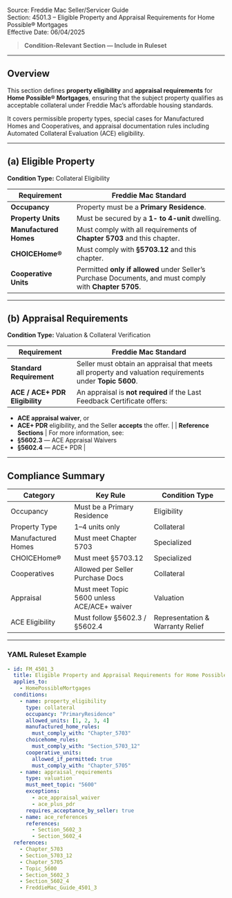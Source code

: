 Source: Freddie Mac Seller/Servicer Guide  
Section: 4501.3 – Eligible Property and Appraisal Requirements for Home Possible® Mortgages  
Effective Date: 06/04/2025  

> **Condition-Relevant Section — Include in Ruleset**

---

## Overview  
This section defines **property eligibility** and **appraisal requirements** for **Home Possible® Mortgages**, ensuring that the subject property qualifies as acceptable collateral under Freddie Mac’s affordable housing standards.  

It covers permissible property types, special cases for Manufactured Homes and Cooperatives, and appraisal documentation rules including Automated Collateral Evaluation (ACE) eligibility.

---

## (a) Eligible Property  
**Condition Type:** Collateral Eligibility  

| Requirement | Freddie Mac Standard |
|--------------|----------------------|
| **Occupancy** | Property must be a **Primary Residence**. |
| **Property Units** | Must be secured by a **1- to 4-unit** dwelling. |
| **Manufactured Homes** | Must comply with all requirements of **Chapter 5703** and this chapter. |
| **CHOICEHome®** | Must comply with **§5703.12** and this chapter. |
| **Cooperative Units** | Permitted **only if allowed** under Seller’s Purchase Documents, and must comply with **Chapter 5705**. |

---

## (b) Appraisal Requirements  
**Condition Type:** Valuation & Collateral Verification  

| Requirement | Freddie Mac Standard |
|--------------|----------------------|
| **Standard Requirement** | Seller must obtain an appraisal that meets all property and valuation requirements under **Topic 5600**. |
| **ACE / ACE+ PDR Eligibility** | An appraisal is **not required** if the Last Feedback Certificate offers:  
  - **ACE appraisal waiver**, or  
  - **ACE+ PDR** eligibility, and the Seller **accepts** the offer. |
| **Reference Sections** | For more information, see:  
  - **§5602.3** — ACE Appraisal Waivers  
  - **§5602.4** — ACE+ PDR |

---

## Compliance Summary  

| Category | Key Rule | Condition Type |
|-----------|-----------|----------------|
| Occupancy | Must be a Primary Residence | Eligibility |
| Property Type | 1–4 units only | Collateral |
| Manufactured Homes | Must meet Chapter 5703 | Specialized |
| CHOICEHome® | Must meet §5703.12 | Specialized |
| Cooperatives | Allowed per Seller Purchase Docs | Collateral |
| Appraisal | Must meet Topic 5600 unless ACE/ACE+ waiver | Valuation |
| ACE Eligibility | Must follow §5602.3 / §5602.4 | Representation & Warranty Relief |

---

### YAML Ruleset Example  

```yaml
- id: FM_4501_3
  title: Eligible Property and Appraisal Requirements for Home Possible Mortgages
  applies_to:
    - HomePossibleMortgages
  conditions:
    - name: property_eligibility
      type: collateral
      occupancy: "PrimaryResidence"
      allowed_units: [1, 2, 3, 4]
      manufactured_home_rules:
        must_comply_with: "Chapter_5703"
      choicehome_rules:
        must_comply_with: "Section_5703_12"
      cooperative_units:
        allowed_if_permitted: true
        must_comply_with: "Chapter_5705"
    - name: appraisal_requirements
      type: valuation
      must_meet_topic: "5600"
      exceptions:
        - ace_appraisal_waiver
        - ace_plus_pdr
      requires_acceptance_by_seller: true
    - name: ace_references
      references:
        - Section_5602_3
        - Section_5602_4
  references:
    - Chapter_5703
    - Section_5703_12
    - Chapter_5705
    - Topic_5600
    - Section_5602_3
    - Section_5602_4
    - FreddieMac_Guide_4501_3
